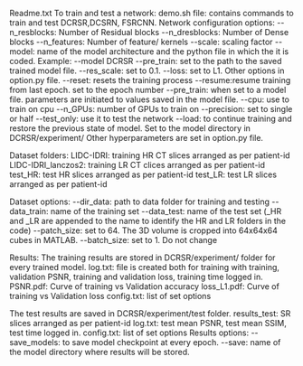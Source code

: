 Readme.txt
To train and test a network:
demo.sh file: contains commands to train and test DCRSR,DCSRN, FSRCNN. 
Network configuration options:
 --n_resblocks: Number of Residual blocks 
 --n_dresblocks: Number of Dense blocks
 --n_features: Number of feature/ kernels
 --scale: scaling factor
 --model: name of the model architecture and the python file in which the it is coded. Example: --model DCRSR
 --pre_train: set to the path to the saved trained model file.
 --res_scale: set to 0.1. 
 --loss: set to L1. Other options in option.py file.
 --reset: resets the training process
 --resume:resume training from last epoch. set to the epoch number
 --pre_train: when set to a model file. parameters are initiated to values saved in the model file.
 --cpu: use to train on cpu
 --n_GPUs: number of GPUs to train on
 --precision: set to single or half
 --test_only: use it to test the network
 --load: to continue training and restore the previous state of model. Set to the model directory in DCRSR/experiment/
 Other hyperparameters are set in option.py file.

Dataset folders:
LIDC-IDRI: training HR CT slices arranged as per patient-id 
LIDC-IDRI_lanczos2: training LR CT clices  arranged as per patient-id 
test_HR: test HR slices arranged as per patient-id 
test_LR: test LR slices arranged as per patient-id 

Dataset options:
--dir_data: path to data folder for training and testing
--data_train: name of the training set
--data_test: name of the test set (_HR and _LR are appended to the name to identify the HR and LR folders in the code)
--patch_size: set to 64. The 3D volume is cropped into 64x64x64 cubes in MATLAB.
--batch_size: set to 1. Do not change

Results: 
The training results are stored in DCRSR/experiment/ folder for every trained model.
log.txt: file is created both for training with training, validation PSNR, training and validation loss, training time logged in.
PSNR.pdf: Curve of training vs Validation accuracy
loss_L1.pdf: Curve of training vs Validation loss
config.txt: list of set options

The test results are saved in DCRSR/experiment/test folder.
results_test: SR slices arranged as per patient-id
log.txt: test mean PSNR, test mean SSIM, test time logged in. 
config.txt: list of set options
Results options:
--save_models: to save model checkpoint at every epoch. 
--save: name of the model directory where results will be stored.

